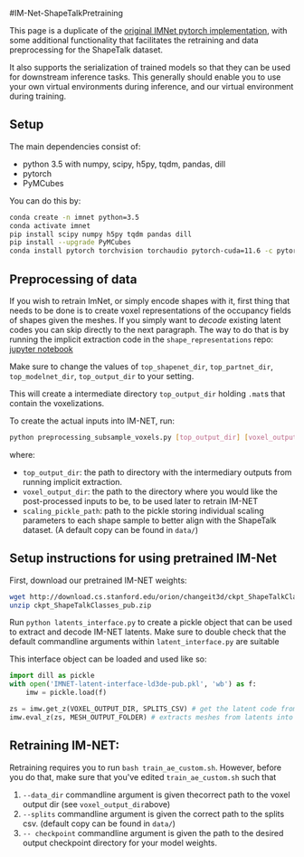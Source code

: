 #IM-Net-ShapeTalkPretraining

This page is a duplicate of the [original IMNet pytorch implementation](https://github.com/czq142857/IM-NET-pytorch),
with some additional functionality that facilitates the retraining and data preprocessing for the ShapeTalk dataset.

It also supports the serialization of trained models so that they can be used for downstream inference tasks. This generally
should enable you to use your own virtual environments during inference, and our virtual environment during training.

## Setup

The main dependencies consist of:
- python 3.5 with numpy, scipy, h5py, tqdm, pandas, dill
- pytorch 
- PyMCubes 

You can do this by: 
```bash
conda create -n imnet python=3.5 
conda activate imnet
pip install scipy numpy h5py tqdm pandas dill
pip install --upgrade PyMCubes
conda install pytorch torchvision torchaudio pytorch-cuda=11.6 -c pytorch -c nvidia
```

## Preprocessing of data

If you wish to retrain ImNet, or simply encode shapes with it,  first thing that needs to be done is to create voxel representations of the occupancy fields of shapes given the meshes. If you simply want to _decode_ existing latent codes you can skip directly to the next paragraph. The way to do that is by running the implicit extraction code in the `shape_representations` repo:
[jupyter notebook](https://github.com/optas/shape_representations/blob/master/shape_representations/notebooks/extract_shape_implicits_for_shapetalk_classes.ipynb)

Make sure to change the values of `top_shapenet_dir`, `top_partnet_dir`, `top_modelnet_dir`, `top_output_dir` to your setting.

This will create a intermediate directory `top_output_dir` holding `.mat`s that contain the voxelizations.

To create the actual inputs into IM-NET, run:

```bash
python preprocessing_subsample_voxels.py [top_output_dir] [voxel_output_dir] [scaling_pickle_path]
```
where:
- `top_output_dir`: the path to directory with the intermediary outputs from running implicit extraction.
- `voxel_output_dir`: the path to the directory where you would like the post-processed inputs to be, to be used later to retrain IM-NET
- `scaling_pickle_path`: path to the pickle storing individual scaling parameters to each shape sample to better align with the ShapeTalk dataset. (A default copy can be found in `data/`)



## Setup instructions for using pretrained IM-Net

First, download our pretrained IM-NET weights:

```bash
wget http://download.cs.stanford.edu/orion/changeit3d/ckpt_ShapeTalkClasses_pub.zip .
unzip ckpt_ShapeTalkClasses_pub.zip
```

Run `python latents_interface.py` to create a pickle object that can be used to extract and decode IM-NET latents.
Make sure to double check that the default commandline arguments within `latent_interface.py` are suitable 

This interface object can be loaded and used like so:

```python
import dill as pickle
with open('IMNET-latent-interface-ld3de-pub.pkl', 'wb') as f:
    imw = pickle.load(f)

zs = imw.get_z(VOXEL_OUTPUT_DIR, SPLITS_CSV) # get the latent code from inputs from VOXEL_OUTPUT_DIR with splits from SPLITS_CSV (default copy can be found in `data/`)
imw.eval_z(zs, MESH_OUTPUT_FOLDER) # extracts meshes from latents into MESH_OUTPUT_FOLDER

```


## Retraining IM-NET:

Retraining requires you to run `bash train_ae_custom.sh`. However, before you do that, make sure that you've edited `train_ae_custom.sh` such that
1. `--data_dir` commandline argument is given thecorrect path to the voxel output dir (see `voxel_output_dir`above)
2. `--splits` commandline argument is given the correct path to the splits csv. (default copy can be found in `data/`)
3. `-- checkpoint` commandline argument is given the path to the desired output checkpoint directory for your model weights.



